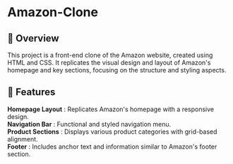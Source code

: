 # Amazon-Clone
<h2> 📌 Overview </h2>
This project is a front-end clone of the Amazon website, created using HTML and CSS. It replicates the visual design and layout of Amazon's homepage and key sections, focusing on the structure and styling aspects.

<h2> 🚀 Features </h2>
<b>Homepage Layout</b> :  Replicates Amazon's homepage with a responsive design. <br>
<b>Navigation Bar</b> :  Functional and styled navigation menu. <br>
<b>Product Sections</b> :  Displays various product categories with grid-based alignment. <br>
<b>Footer</b> :  Includes anchor text and information similar to Amazon's footer section. <br>
